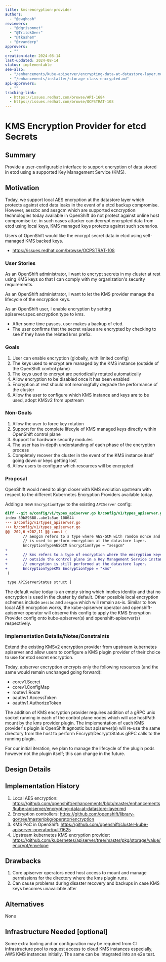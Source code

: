 ```yaml
---
title: kms-encryption-provider
authors:
  - "@swghosh"
reviewers:
  - "@dgrisonnet"
  - "@TrilokGeer"
  - "@tkashem"
  - "@rvanderp"
approvers:
  - ""
creation-date: 2024-08-14
last-updated: 2024-08-14
status: implementable
see-also:
  - "/enhancements/kube-apiserver/encrypting-data-at-datastore-layer.md"
  - "/enhancements/installer/storage-class-encrypted.md"
api-approvers:
  - ""
tracking-link:
  - https://issues.redhat.com/browse/API-1684
  - https://issues.redhat.com/browse/OCPSTRAT-108
---
```



# KMS Encryption Provider for etcd Secrets

## Summary

Provide a user-configurable interface to support encryption of data stored in etcd using a supported Key Management Service (KMS).

## Motivation

Today, we support local AES encryption at the datastore layer which protects against etcd data leaks in the event of a etcd backup compromise. However, aescbc and aesgcm which are supported ecncryption technologies today available in OpenShift do not protect against online host compromise i.e. in such cases attacker can decrypt encrypted data from etcd using local keys, KMS managed keys protects against such scenarios.

Users of OpenShift would like the encrypt secret data in etcd using self-managed KMS backed keys.
- https://issues.redhat.com/browse/OCPSTRAT-108

### User Stories

As an OpenShift administrator, I want to encrypt secrets in my cluster at rest using KMS keys so that I can comply with my organization's security requirements.

As an OpenShift administrator, I want to let the KMS provider manage the lifecycle of the encryption keys. 

As an OpenShift user, I enable encryption by setting apiserver.spec.encryption.type to kms.
- After some time passes, user makes a backup of etcd.
- The user confirms that the secret values are encrypted by checking to see if they have the related kms prefix.

### Goals

1. User can enable encryption (globally, with limited config)
2. The keys used to encrypt are managed by the KMS instance (outside of the OpenShift control plane)
3. The keys used to encrypt are periodically rotated automatically 
4. Allow encryption to be disabled once it has been enabled
5. Encryption at rest should not meaningfully degrade the performance of the cluster
6. Allow the user to configure which KMS instance and keys are to be used, adopt KMSv2 from upstream

### Non-Goals

1. Allow the user to force key rotation
2. Support for the complete lifecyle of KMS managed keys directly within OpenShift control plane
3. Support for hardware security modules
4. The user has in-depth understanding of each phase of the encryption process
5. Completely recover the cluster in the event of the KMS instance itself going down or keys getting lost
6. Allow users to configure which resources will be encrypted

### Proposal

OpenShift would need to align closer with KMS evolution upstream with respect to the different Kubernetes Encryption Providers available today. 

Adding a new `EncryptionType` to the existing `APIServer` config:

```diff
diff --git a/config/v1/types_apiserver.go b/config/v1/types_apiserver.go
index 59b89388..abe1c8ae 100644
--- a/config/v1/types_apiserver.go
+++ b/config/v1/types_apiserver.go
@@ -202,6 +202,11 @@ const (
        // aesgcm refers to a type where AES-GCM with random nonce and a 32-byte key
        // is used to perform encryption at the datastore layer.
        EncryptionTypeAESGCM EncryptionType = "aesgcm"
+
+       // kms refers to a type of encryption where the encryption keys are managed
+       // outside the control plane in a Key Management Service instance,
+       // encryption is still performed at the datastore layer.
+       EncryptionTypeKMS EncryptionType = "kms"
 )
 
 type APIServerStatus struct {
```

The default value today is an empty string which implies identity and that no encryption is used in the cluster by default. Other possible local encryption schemes include `aescbc` and `aesgcm` which will remain as-is. Similar to how local AES encryption works, the kube-apiserver operator and openshift-apiserver operator will observe this config to apply the KMS Encryption Provider config onto kube-apiserver(s) and openshift-apiserver(s) respectively.

### Implementation Details/Notes/Constraints

Extend the existing KMSv2 encryption provider from upstream kubernetes apiserver and allow users to configure a KMS plugin provider of their choice to use for etcd secret encryption.

Today, apiserver encryption encrypts only the following resources (and the same would remain unchanged going forward):
- corev1.Secret
- corev1.ConfigMap
- routev1.Route
- oauthv1.AccessToken
- oauthv1.AuthorizeToken

The addition of KMS encryption provider requires addition of a gRPC unix socket running in each of the control plane nodes which will use hostPath mount by the kms provider plugin. The implementation of each KMS provider's plugin is OpenShift agnostic but apiserver(s) will re-use the same directory from the host to perform Encrypt/Decrypt/Status gRPC calls to the running plugin.

For our initial iteration, we plan to manage the lifecycle of the plugin pods however not the plugin itself; this can change in the future.

## Design Details


## Implementation History

1. Local AES encryption: https://github.com/openshift/enhancements/blob/master/enhancements/kube-apiserver/encrypting-data-at-datastore-layer.md
2. Encryption controllers: https://github.com/openshift/library-go/tree/master/pkg/operator/encryption
3. KMS PoC in OpenShift: https://github.com/openshift/cluster-kube-apiserver-operator/pull/1625
4. Upstream kubernetes KMS encryption provider: https://github.com/kubernetes/apiserver/tree/master/pkg/storage/value/encrypt/envelope

## Drawbacks

1. Core apiserver operators need host access to mount and manage permissions for the directory where the kms plugin runs.
2. Can cause problems during disaster recovery and backups in case KMS keys becomes unavailable after


## Alternatives

None

## Infrastructure Needed [optional]

Some extra tooling and or configuration may be required from CI infrastructure pool to request access to cloud KMS instances especially, AWS KMS instances initially. The same can be integrated into an e2e test.
